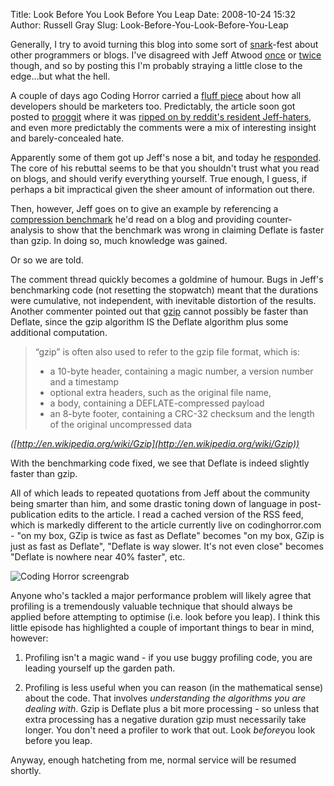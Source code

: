 Title: Look Before You Look Before You Leap
Date: 2008-10-24 15:32
Author: Russell Gray
Slug: Look-Before-You-Look-Before-You-Leap

Generally, I try to avoid turning this blog into some sort of
[snark][1]-fest about other
programmers or blogs. I've disagreed with Jeff Atwood [once][2] or [twice][3] though, and so by posting this I'm probably straying a little
close to the edge...but what the hell.

A couple of days ago Coding Horror carried a [fluff piece][4] about how all
developers should be marketers too. Predictably, the article soon got posted
to [proggit][5] where it was [ripped on by reddit's resident Jeff-haters][6], and even more predictably the
comments were a mix of interesting insight and barely-concealed hate.

Apparently some of them got up Jeff's nose a bit, and today he
[responded][7]. The core
of his rebuttal seems to be that you shouldn't trust what you read on blogs,
and should verify everything yourself. True enough, I guess, if perhaps a bit
impractical given the sheer amount of information out there.

Then, however, Jeff goes on to give an example by referencing a [compression benchmark][8] he'd read on a blog and providing counter-analysis to
show that the benchmark was wrong in claiming Deflate is faster than gzip. In
doing so, much knowledge was gained.

Or so we are told.

The comment thread quickly becomes a goldmine of humour. Bugs in Jeff's
benchmarking code (not resetting the stopwatch) meant that the durations were
cumulative, not independent, with inevitable distortion of the results.
Another commenter pointed out that [gzip][9]
cannot possibly be faster than Deflate, since the gzip algorithm IS the
Deflate algorithm plus some additional computation.

> “gzip” is often also used to refer to the gzip file format, which is:
>
> -   a 10-byte header, containing a magic number, a version number and
>     a timestamp
> -   optional extra headers, such as the original file name,
> -   a body, containing a DEFLATE-compressed payload
> -   an 8-byte footer, containing a CRC-32 checksum and the length of
>     the original uncompressed data
>
<cite>([http://en.wikipedia.org/wiki/Gzip](http://en.wikipedia.org/wiki/Gzip))</cite>

With the benchmarking code fixed, we see that Deflate is indeed slightly
faster than gzip.

All of which leads to repeated quotations from Jeff about the community being
smarter than him, and some drastic toning down of language in post-publication
edits to the article. I read a cached version of the RSS feed, which is
markedly different to the article currently live on codinghorror.com - "on my
box, GZip is twice as fast as Deflate" becomes "on my box, GZip is just as
fast as Deflate", "Deflate is way slower. It's not even close" becomes
"Deflate is nowhere near 40% faster", etc.

![Coding Horror screengrab][10]

Anyone who's tackled a major performance problem will likely agree that
profiling is a tremendously valuable technique that should always be
applied before attempting to optimise (i.e. look before you leap). I
think this little episode has highlighted a couple of important things
to bear in mind, however:

1. Profiling isn't a magic wand - if you use buggy profiling code, you are
leading yourself up the garden path.

2. Profiling is less useful when you can reason (in the mathematical sense)
about the code. That involves *understanding the algorithms you are dealing
with*. Gzip is Deflate plus a bit more processing - so unless that extra
processing has a negative duration gzip must necessarily take longer. You
don't need a profiler to work that out. Look *before*you look before you leap.

Anyway, enough hatcheting from me, normal service will be resumed
shortly.


[1]: http://www.google.co.uk/search?q=define%3Asnark
[2]: {filename}/Code-CAN-Be-Beautiful.md
[3]: {filename}/Freedom-Zero--The-All-Or-Nothing-Fallacy.md
[4]: http://www.codinghorror.com/blog/archives/001177.html
[5]: http://www.reddit.com/r/programming/
[6]: http://www.reddit.com/r/programming/comments/78vq3/jeff_atwood_finally_jumps_the_shark/
[7]: http://www.codinghorror.com/blog/archives/001178.html
[8]: http://blog.madskristensen.dk/post/Compression-and-performance-GZip-vs-Deflate.aspx
[9]: http://en.wikipedia.org/wiki/Gzip
[10]: {filename}/images/codinghorror01.png